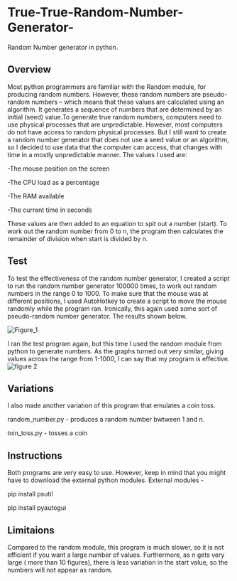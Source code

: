 # True-True-Random-Number-Generator-
Random Number generator in python. 

## Overview
Most python programmers are familiar with the Random module, for producing random numbers. However, these random numbers are pseudo-random numbers – which means that these values are calculated using an algorithm. It generates a sequence of numbers that are determined by an initial (seed) value.To generate true random numbers, computers need to use physical processes that are unpredictable. However, most computers do not have access to random physical processes. But I still want to create a random number generator that does not use a seed value or an algorithm, so I decided to use data that the computer can access, that changes with time in a mostly unpredictable manner. The values I used are:

-The mouse position on the screen 

-The CPU load as a percentage

-The RAM available 

-The current time in seconds 

These values are then added to an equation to spit out a number (start). To work out the random number from 0 to n, the program then calculates the remainder of division when start is divided by n. 

## Test
To test the effectiveness of the random number generator, I created a script to run the random number generator 100000 times, to work out random numbers in the range 0 to 1000. To make sure that the mouse was at different positions, I used AutoHotkey to create a script to move the mouse randomly while the program ran. Ironically, this again used some sort of pseudo-random number generator. The results shown below.

![Figure_1](https://github.com/user-attachments/assets/0fe1f089-1293-4355-8bca-4587d58e2cd6)


I ran the test program again, but this time I used the random module from python to generate numbers. As the graphs turned out very similar, giving values across the range from 1-1000, I can say that my program is effective.
![figure 2](https://github.com/user-attachments/assets/8a1662a6-4fa8-487e-8cfd-dc17dc27e33b)

## Variations
I also made another variation of this program that emulates a coin toss.

random_number.py - produces a random number bwtween 1 and n.

toin_toss.py - tosses a coin


## Instructions 
Both programs are very easy to use. However, keep in mind that you might have to download the external python modules.
External modules - 

pip install psutil

pip install pyautogui

## Limitaions 
Compared to the random module, this program is much slower, so it is not efficient if you want a large number of values.  Furthermore, as n gets very large ( more than 10 figures), there is less variation in the start value, so the numbers will not appear as random. 
